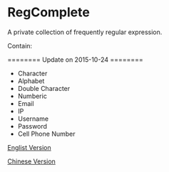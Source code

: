 # RegComplete
A private collection of frequently regular expression.

Contain:

======== Update on 2015-10-24 ========
- Character
- Alphabet
- Double Character
- Numberic
- Email
- IP
- Username
- Password
- Cell Phone Number


[Englist Version](https://github.com/MOOOWOOO/RegComplete/blob/master/README-EN.md)

[Chinese Version](https://github.com/MOOOWOOO/RegComplete/blob/master/README-CN.md)
